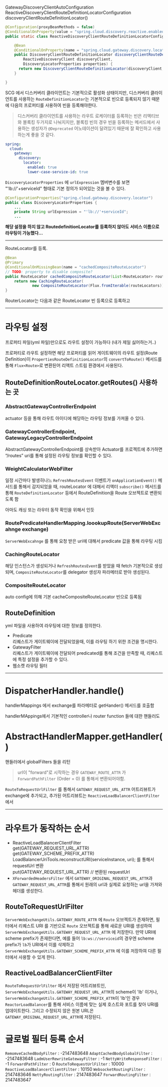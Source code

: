 GatewayDiscoveryClientAutoConfiguration  
ReactiveDiscoveryClientRouteDefinitionLocatorConfiguration  
discoveryClientRouteDefinitionLocator()

```java
@Configuration(proxyBeanMethods = false)
@ConditionalOnProperty(value = "spring.cloud.discovery.reactive.enabled", matchIfMissing = true)
public static class ReactiveDiscoveryClientRouteDefinitionLocatorConfiguration {

    @Bean
    @ConditionalOnProperty(name = "spring.cloud.gateway.discovery.locator.enabled")
    public DiscoveryClientRouteDefinitionLocator discoveryClientRouteDefinitionLocator(
        ReactiveDiscoveryClient discoveryClient,
        DiscoveryLocatorProperties properties) {
      return new DiscoveryClientRouteDefinitionLocator(discoveryClient, properties);
    }

}
```

SCG 에서 디스커버리 클라이언트는 기본적으로 활성화 상태이지만, 디스커버리 클라이언트를 사용하는 `RouteDefinitionLocator`는 기본적으로 빈으로 등록되지 않기 때문에 다음의 프로퍼티를 사용하여 빈을 등록해야한다. 


> 디스커버리 클라이언트를 사용하는 라우트 로케이터를 등록하는 빈은 리액티브와 블록킹 두가지로 나눠지지만, 블록킹 빈의 경우 빈을 등록하는 메서드에서 사용하는 생성자가 `@Deprecated` 어노테이션이 달려있기 때문에 잘 확인하고 사용하는게 좋을 것 같다.

```yml
spring:
  cloud:
    gateway:
      discovery:
        locator:
          enabled: true
          lower-case-service-id: true
```

`DiscoveryLocatorProperties` 에 `urlExpression` 멤버변수를 보면 "'lb://'+serviceId" 형태로 기본 정의가 되어있는 것을 볼 수 있다.

```java
@ConfigurationProperties("spring.cloud.gateway.discovery.locator")
public class DiscoveryLocatorProperties {
    ...
    private String urlExpression = "'lb://'+serviceId";
    ...
```

<!-- TODO: Check here -->
**해당 설정을 하지 않고 RoutedefinitionLocator를 등록하지 않아도 서비스 이름으로 라우팅이 가능했다...**

---

RouteLocator를 등록.

```java
@Bean
@Primary
@ConditionalOnMissingBean(name = "cachedCompositeRouteLocator")
// TODO: property to disable composite?
public RouteLocator cachedCompositeRouteLocator(List<RouteLocator> routeLocators) {
    return new CachingRouteLocator(
            new CompositeRouteLocator(Flux.fromIterable(routeLocators)));
}
```

RouterLocator는 다음과 같은 RouteLocator 빈 등록으로 등록하고 

---

# 라우팅 설정

프로퍼티 파일(yml 파일)만으로도 라우트 설정이 가능하다 (내가 제일 싫어하는거..)


프로퍼티로 라우트 설정하면 해당 프로퍼티를 읽어 게이트웨이의 라우트 설정(Route Definition)이 `PropertiesRouteDefinitionLocator`의 `convertToRoute()` 메서드를 통해 `Flux<Route>`로 변환된어 리액트 스트림 환경에서 사용된다.

## RouteDefinitionRouteLocator.getRoutes() 사용하는 곳

### AbstractGatewayControllerEndpoint
actuator 등을 통해 라우트 아이디에 해당하는 라우팅 정보를 가져올 수 있다.

### GatewayControllerEndpoint, GatewayLegacyControllerEndpoint
AbstractGatewayControllerEndpoint를 상속받아 Actuator를 프로젝트에 추가하면 “/routes” uri를 통해 설정된 라우팅 정보를 확인할 수 있다.

### WeightCalculatorWebFilter  
일정 시간마다 발생히나느 `RefreshRoutesEvent` 이벤트가 `onApplicationEvent()` 메서드를 통해서 감지되었을 때, routeLocator 에 대해서 리액터 `subscribe()` 메서드를 통해 `RouteDefinitionLocator` 등에서 RouteDefinition을 Route 오브젝트로 변환되도록 함  

아마도 캐싱 또는 라우터 동작 확인을 위해서 인듯

### RoutePredicateHandlerMapping.loookupRoute(ServerWebExcahnge exchange)  
`ServerWebExcahnge` 를 통해 요청 받은 uri에 대해서 predicate 값을 통해 라우팅 시킴

### CachingRouteLocator  
해당 인스턴스가 생성되거나 `RefreshRoutesEvent`를 받았을 때 fetch
기본적으로 생성되며, `CompositeRouteLocator`를 delegator 생성자 파라메터로 받아 생성된다.

### CompositeRouteLocator  
auto config에 의해 기본 cacheCompositeRouteLocator 빈으로 등록됨

## RouteDefinition  
yml 파일을 사용하여 라우팅에 대한 정보를 정의한다.   
- Predicate  
  리퀘스트가 게이트웨이에 전달되었을때, 이를 라우팅 하기 위한 조건을 명시한다.
- GatewayFilter  
  리퀘스트가 게이트웨이에 전달되어 predicated를 통해 조건을 만족할 때, 리퀘스트에 특정 설정을 추가할 수 있다.
- 웹소켓 라우팅 필터

---
# DispatcherHandler.handle()  
handlerMappings 에서 exchange를 파라메터로 getHander() 메서드를 호출함

handlerMAppings에서 기본적인 controller나 router function 들에 대한 핸들러도 

# AbstractHandlerMapper.getHandler()  
  핸들러에서 globalFilters 들을 리턴

> url이 "forward"로 시작하는 경우 `GATEWAY_ROUTE_ATTR` 가 `ForwardPathFilter` (Order = 0) 를 통해서 변환되어야함.


`RouteToRequestUrlFilter` 를 통해서 `GATEWAY_REQUEST_URL_ATTR` 어트리뷰트가 exchange에 추가되고, 추가된 어트리뷰트는 `ReactiveLoadBalancerClientFilter` 에서 

---

# 라우트가 동작하는 순서

- ReactiveLoadBalancerClientFilter  
get(GATEWAY_REQUEST_URL_ATTR)  
get(GATEWAY_SCHEME_PREFIX_ATTR)  
LoadBalancerUriTools.reconstructURI(serviceInstance, uri); 를 통해서 requestUrl 변환  
put(GATEWAY_REQUEST_URL_ATTR) // 변환된 requestUrl
- `XForwardedHeadersFilter` 에서 `GATEWAY_ORIGINAL_REQUEST_URL_ATTR`과 `GATEWAY_REQUEST_URL_ATTR`를 통해서 원래의 url과 실제로 요청하는 url을 가져와 헤더를 생성한다.

## RouteToRequestUrlFilter

`ServerWebExchangeUtils.GATEWAY_ROUTE_ATTR` 에 `Route` 오브젝트가 존재하면, 필터에서 리퀘스트 URI 를 기반으로 `Route` 오브젝트를 통해 새로운 URI를 생성하여 `ServerWebExchangeUtils.GATEWAY_REQUEST_URL_ATTR` 에 저장한다.
만약 URI에 scheme prefix가 존재한다면, 예를 들어 `lb:ws://serviceid`의 경우엔 scheme prefix가 `lb`가 URI에서 이를 삭제하고 `ServerWebExchangeUtils.GATEWAY_SCHEME_PREFIX_ATTR` 에 이를 저장하여 다른 필터에서 사용할 수 있게 한다.
<!-- https://cloud.spring.io/spring-cloud-gateway/reference/html/#the-routetorequesturl-filter -->

## ReactiveLoadBalancerClientFilter

`RouteToRequestUrlFilter` 에서 저장된 어트리뷰트인, `ServerWebExchangeUtils.GATEWAY_REQUEST_URL_ATTR`의 scheme이 'lb' 이거나, `ServerWebExchangeUtils.GATEWAY_SCHEME_PREFIX_ATTR`이 'lb'인 경우 `ReactorLoadBalancer`를 통해 서비스 이름에 맞는 실제 호스트와 포트를 찾아 URI를 업데이트한다. 그리고 수정되지 않은 원본 URL은 `GATEWAY_ORIGINAL_REQUEST_URL_ATTR`에 저장된디.

# 글로벌 필터 등록 순서

`RemomveCachedBodyFilter` : -2147483648
`AdaptCachedBodyGlobalFilter` : -2147483648
`LadmUserRewriteGatewayFilter` : -1
`NettyWriteResponseFilter` : -1
`ForwardPathFilter` : 0
`RouteToRequestUrlFilter` : 10000
`ReactiveLoadBalancerClientFilter` : 10150
`WebsocketRoutingFilter` : 2147483646
`NettyRoutingFilter` : 2147483647
`ForwardRoutingFilter` : 2147483647